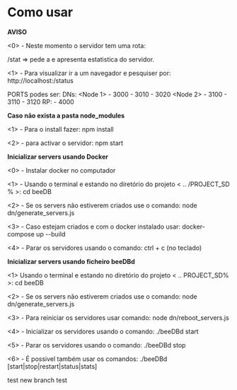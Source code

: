 # Como usar 

**AVISO**

<0> - Neste momento o servidor tem uma rota:

/stat  => pede a e apresenta estatistica do servidor.

<1> - Para visualizar ir a um navegador e pesquiser por:
  http://localhost:<PORT>/status 

PORTS podes ser:
 DNs:
    <Node 1>
        - 3000
        - 3010
        - 3020
    <Node 2>
        - 3100
        - 3110
        - 3120
 RP:
    <Para o rp>
        - 4000

**Caso não exista a pasta node_modules**

<1> - Para o install fazer:
  npm install

<2> - para activar o servidor:
  npm start


**Inicializar servers usando Docker**

<0> - Instalar docker no computador

<1> - Usando o terminal e estando no diretório do projeto < .. /PROJECT_SD % >:
  cd beeDB

<2> - Se os servers não estiverem criados use o comando: 
node dn/generate_servers.js

<3> - Caso estejam criados e com o docker instalado usar: 
  docker-compose up --build

<4> - Parar os servidores usando o comando: 
  ctrl + c (no teclado)

**Inicializar servers usando ficheiro beeDBd**

<1> Usando o terminal e estando no diretório do projeto < .. PROJECT_SD% >:
  cd beeDB

<2> - Se os servers não estiverem criados use o comando: 
  node dn/generate_servers.js

<3> - Para reiniciar os servidores usar comando:
  node dn/reboot_servers.js

<4> - Inicializar os servidores usando o comando: 
  ./beeDBd start

<5> - Parar os servidores usando o comando: 
  ./beeDBd stop

<6> - É possivel também usar os comandos:
  ./beeDBd [start|stop|restart|status|stats]

test new branch test